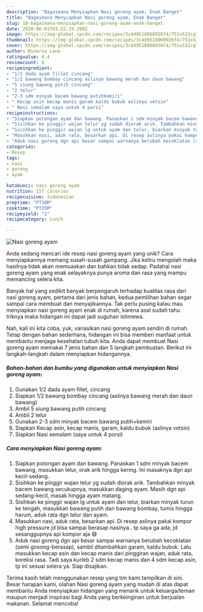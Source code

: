 ```yaml
---
description: "Bagaimana Menyiapkan Nasi goreng ayam, Enak Banget"
title: "Bagaimana Menyiapkan Nasi goreng ayam, Enak Banget"
slug: 18-bagaimana-menyiapkan-nasi-goreng-ayam-enak-banget
date: 2020-06-01T03:52:19.299Z
image: https://img-global.cpcdn.com/recipes/3c4d9518060926f4/751x532cq70/nasi-goreng-ayam-foto-resep-utama.jpg
thumbnail: https://img-global.cpcdn.com/recipes/3c4d9518060926f4/751x532cq70/nasi-goreng-ayam-foto-resep-utama.jpg
cover: https://img-global.cpcdn.com/recipes/3c4d9518060926f4/751x532cq70/nasi-goreng-ayam-foto-resep-utama.jpg
author: Minerva Lane
ratingvalue: 4.4
reviewcount: 8
recipeingredient:
- "1/2 dada ayam fillet cincang"
- "1/2 bawang bombay cincang aslinya bawang merah dan daun bawang"
- "5 siung bawang putih cincang"
- "2 telur"
- "2-3 sdm minyak bacem bawang putihkemiri"
- " Kecap asin kecap manis garam kaldu bubuk aslinya vetsin"
- " Nasi semalam saya untuk 4 porsi"
recipeinstructions:
- "Siapkan potongan ayam dan bawang. Panaskan 1 sdm minyak bacem bawang, masukkan telur, orak arik hingga kering. Ini masaknya dgn api kecil-sedang."
- "Sisihkan ke pinggir wajan telur yg sudah diorak arik. Tambahkan minyak bacem bawang secukupnya, masukkan daging ayam. Masih dgn api sedang-kecil, masak hingga ayam matang."
- "Sisihkan ke pinggir wajan lg untuk ayam dan telur, biarkan minyak turun ke tengah, masukkan bawang putih dan bawang bombay, tumis hingga harum, aduk rata dgn telur dan ayam."
- "Masukkan nasi, aduk rata, besarkan api. Di resep aslinya pakai kompor high pressure jd bisa sampai berasap nasinya.. tp saya ga ada, jd sesanggupnya api kompor aja 😅"
- "Aduk nasi goreng dgn api besar sampai warnanya berubah kecoklatan (semi gosong-berasap), sambil ditambahkan garam, kaldu bubuk. Lalu masukkan kecap asin dan kecap manis dari pinggiran wajan, aduk rata, koreksi rasa. Tadi saya kurleb 2 sdm kecap manis dan 4 sdm kecap asin, tp ini sesuai selera ya. Siap disajikan."
categories:
- Resep
tags:
- nasi
- goreng
- ayam

katakunci: nasi goreng ayam 
nutrition: 157 calories
recipecuisine: Indonesian
preptime: "PT38M"
cooktime: "PT35M"
recipeyield: "2"
recipecategory: Lunch

---
```



![Nasi goreng ayam](https://img-global.cpcdn.com/recipes/3c4d9518060926f4/751x532cq70/nasi-goreng-ayam-foto-resep-utama.jpg)

Anda sedang mencari ide resep nasi goreng ayam yang unik? Cara menyiapkannya memang susah-susah gampang. Jika keliru mengolah maka hasilnya tidak akan memuaskan dan bahkan tidak sedap. Padahal nasi goreng ayam yang enak selayaknya punya aroma dan rasa yang mampu memancing selera kita.



Banyak hal yang sedikit banyak berpengaruh terhadap kualitas rasa dari nasi goreng ayam, pertama dari jenis bahan, kedua pemilihan bahan segar sampai cara membuat dan menyajikannya. Tak perlu pusing kalau mau menyiapkan nasi goreng ayam enak di rumah, karena asal sudah tahu triknya maka hidangan ini dapat jadi suguhan istimewa.


Nah, kali ini kita coba, yuk, variasikan nasi goreng ayam sendiri di rumah. Tetap dengan bahan sederhana, hidangan ini bisa memberi manfaat untuk membantu menjaga kesehatan tubuh kita. Anda dapat membuat Nasi goreng ayam memakai 7 jenis bahan dan 5 langkah pembuatan. Berikut ini langkah-langkah dalam menyiapkan hidangannya.

<!--inarticleads1-->

##### Bahan-bahan dan bumbu yang digunakan untuk menyiapkan Nasi goreng ayam:

1. Gunakan 1/2 dada ayam fillet, cincang
1. Siapkan 1/2 bawang bombay cincang (aslinya bawang merah dan daun bawang)
1. Ambil 5 siung bawang putih cincang
1. Ambil 2 telur
1. Gunakan 2-3 sdm minyak bacem bawang putih+kemiri
1. Siapkan  Kecap asin, kecap manis, garam, kaldu bubuk (aslinya vetsin)
1. Siapkan  Nasi semalam (saya untuk 4 porsi)




<!--inarticleads2-->

##### Cara menyiapkan Nasi goreng ayam:

1. Siapkan potongan ayam dan bawang. Panaskan 1 sdm minyak bacem bawang, masukkan telur, orak arik hingga kering. Ini masaknya dgn api kecil-sedang.
1. Sisihkan ke pinggir wajan telur yg sudah diorak arik. Tambahkan minyak bacem bawang secukupnya, masukkan daging ayam. Masih dgn api sedang-kecil, masak hingga ayam matang.
1. Sisihkan ke pinggir wajan lg untuk ayam dan telur, biarkan minyak turun ke tengah, masukkan bawang putih dan bawang bombay, tumis hingga harum, aduk rata dgn telur dan ayam.
1. Masukkan nasi, aduk rata, besarkan api. Di resep aslinya pakai kompor high pressure jd bisa sampai berasap nasinya.. tp saya ga ada, jd sesanggupnya api kompor aja 😅
1. Aduk nasi goreng dgn api besar sampai warnanya berubah kecoklatan (semi gosong-berasap), sambil ditambahkan garam, kaldu bubuk. Lalu masukkan kecap asin dan kecap manis dari pinggiran wajan, aduk rata, koreksi rasa. Tadi saya kurleb 2 sdm kecap manis dan 4 sdm kecap asin, tp ini sesuai selera ya. Siap disajikan.




Terima kasih telah menggunakan resep yang tim kami tampilkan di sini. Besar harapan kami, olahan Nasi goreng ayam yang mudah di atas dapat membantu Anda menyiapkan hidangan yang menarik untuk keluarga/teman maupun menjadi inspirasi bagi Anda yang berkeinginan untuk berjualan makanan. Selamat mencoba!

